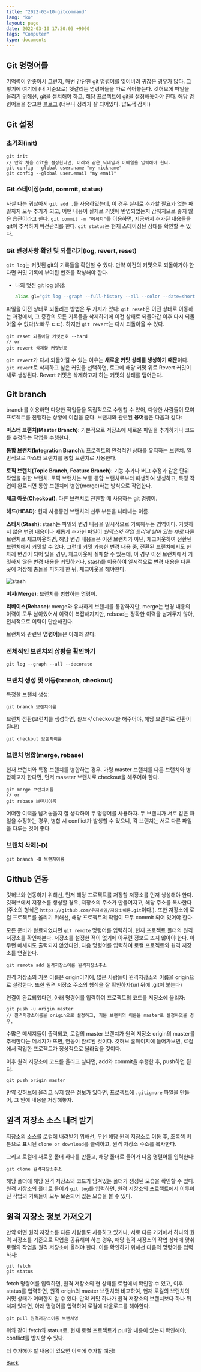 ```yaml
---
title: "2022-03-10-gitcommand"
lang: "ko"
layout: page
date: 2022-03-10 17:30:03 +9000
tags: "Computer"
type: documents
---
```

<!-- [[Computer]] -->
## Git 명령어들

기억력이 안좋아서 그런지, 매번 간단한 git 명령어를 잊어버려 귀찮은 경우가 많다. 그렇기에 여기에 (내 기준으로) 헷갈리는 명령어들을 따로 적어놓는다. 깃허브에 파일을 올리기 위해선, git을 설치해야 하고, 해당 프로젝트에 git을 설정해놓아야 한다.
해당 명령어들을 참고한 [블로그](https://ebbnflow.tistory.com/196?category=842626) (너무나 정리가 잘 되어있다. 압도적 감사!)

## Git 설정

### 초기화(init)

```shell
git init
// 만약 처음 git을 설정한다면, 아래와 같은 닉네임과 이메일을 입력해야 한다.
git config --global user.name "my nickname"
git config --global user.email "my email"
```

### Git 스테이징(add, commit, status)

사실 나는 귀찮아서 `git add .`를 사용하였는데, 이 경우 실제로 추가할 필요가 없는 파일까지 모두 추가가 되고, 어떤 내용이 실제로 커밋에 반영되었는지 감춰지므로 좋지 않은 습관이라고 한다. `git commit -m "메세지"`를 이용하면, 지금까지 추가된 내용들을 git이 추적하여 버전관리를 한다. `git status`는 현재 스테이징된 상태를 확인할 수 있다.

### Git 변경사항 확인 및 되돌리기(log, revert, reset)

`git log`는 커밋된 git의 기록들을 확인할 수 있다. 만약 이전의 커밋으로 되돌아가야 한다면 커밋 기록에 부여된 번호를 작성해야 한다.

* 나의 멋진 git log 설정:

  ```sh
  alias gl="git log --graph --full-history --all --color --date=short --pretty=tformat:\"%x1b[31m%h%x08%x1b[0m%x20%ad %x1b[32m%d%x1b[0m    %s%x20%x1b[33m(%an)%x1b[0m\""
  ```

파일을 이전 상태로 되돌리는 방법은 두 가지가 있다: `git reset`은 이전 상태로 이동하는 과정에서, 그 중간의 모든 기록들을 삭제하기에 이전 상태로 되돌아간 이후 다시 되돌아올 수 없다(노빠꾸 ㄷㄷ). 하지만 `git revert`는 다시 되돌아올 수 있다.

```shell
git reset 되돌아갈 커밋번호 --hard
// or
git revert 삭제할 커밋번호
```

`git revert`가 다시 되돌아갈 수 있는 이유는 **새로운 커밋 상태를 생성하기 때문**이다. `git revert`로 삭제하고 싶은 커밋을 선택하면, 로그에 해당 커밋 위로 Revert 커밋이 새로 생성된다. Revert 커밋은 삭제하고자 하는 커밋의 상태를 덮어쓴다.

## Git branch

branch를 이용하면 다양한 작업들을 독립적으로 수행할 수 있어, 다양한 사람들이 모여 프로젝트를 진행하는 상황에 이점을 준다. 브랜치와 관련된 **용어**들은 다음과 같다:

**마스터 브랜치(Master Branch)**: 기본적으로 저장소에 새로운 파일을 추가하거나 코드를 수정하는 작업을 수행한다.

**통합 브랜치(Integration Branch)**: 프로젝트의 안정적인 상태를 유지하는 브랜치. 일반적으로 마스터 브랜치를 통합 브랜치로 사용한다.

**토픽 브랜치(Topic Branch, Feature Branch)**: 기능 추가나 버그 수정과 같은 단위 작업을 위한 브랜치. 토픽 브랜치는 보통 통합 브랜치로부터 파생하여 생성하고, 특정 작업이 완료되면 통합 브랜치에 병합(merge)하는 방식으로 작업한다.

**체크 아웃(Checkout)**: 다른 브랜치로 전환할 때 사용하는 git 명령어.

**헤드(HEAD)**: 현재 사용중인 브랜치의 선두 부분을 나타내는 이름.

**스태시(Stash)**: stash는 파일의 변경 내용을 일시적으로 기록해두는 영역이다. 커밋하지 않은 변경 내용이나 새롭게 추가한 파일이 _인덱스와 작업 트리에 남아 있는 채로_ 다른 브랜치로 체크아웃하면, 해당 변경 내용들은 이전 브랜치가 아닌, 체크아웃하여 전환된 브랜치에서 커밋할 수 있다. 그런데 커밋 가능한 변경 내용 중, 전환된 브랜치에서도 한 차례 변경이 되어 있을 경우, 체크아웃에 실패할 수 있는데, 이 경우 이전 브랜치에서 커밋하지 않은 변경 내용을 커밋하거나, stash를 이용하여 일시적으로 변경 내용을 다른 곳에 저장해 충돌을 피하게 한 뒤, 체크아웃을 해야한다.

![stash](/attachments/2022-03-10-19-05-44.png)

**머지(Merge)**: 브랜치를 병합하는 명령어.

**리베이스(Rebase)**: merge와 유사하게 브랜치를 통합하지만, merge는 변경 내용의 이력이 모두 남아있어서 이력이 복잡해지지만, rebase는 정확한 이력을 남겨두지 않아, 전체적으로 이력이 단순해진다.

브랜치와 관련된 **명령어**들은 아래와 같다:

### 전체적인 브랜치의 상황을 확인하기

```shell
git log --graph --all --decorate
```

### 브랜치 생성 및 이동(branch, checkout)

특정한 브랜치 생성:

```shell
git branch 브랜치이름
```

브랜치 전환(브런치를 생성하면, _반드시_ checkout을 해주어야, 해당 브랜치로 전환이 된다!)

```shell
git checkout 브랜치이름
```

### 브랜치 병합(merge, rebase)

현재 브런치와 특정 브랜치를 병합하는 경우. 가령 master 브랜치를 다른 브랜치와 병합하고자 한다면, 먼저 maseter 브랜치로 checkout을 해주어야 한다.

```shell
git merge 브랜치이름
// or
git rebase 브랜치이름
```

어떠한 이력을 남겨놓을지 잘 생각하여 두 명령어를 사용하자. 두 브랜치가 서로 같은 파일을 수정하는 경우, 병합 시 conflict가 발생할 수 있으니, 각 브랜치는 서로 다른 파일을 다루는 것이 좋다.

### 브랜치 삭제(-D)

```shell
git branch -D 브랜치이름
```

## Github 연동

깃허브와 연동하기 위해선, 먼저 해당 프로젝트를 저장할 저장소를 먼저 생성해야 한다. 깃허브에서 저장소를 생성할 경우, 저장소의 주소가 만들어지고, 해당 주소를 복사한다(주소의 형식은 `https://github.com/유저네임/저장소이름.git`이다.). 또한 저장소에 로컬 프로젝트를 올리기 위해선, 해당 프로젝트의 작업이 모두 commit 되어 있어야 한다.

모든 준비가 완료되었다면 `git remote` 명령어를 입력하여, 현재 프로젝트 폴더의 원격 저장소를 확인해본다. 저장소를 설정한 적이 없기에 아무런 정보도 뜨지 않아야 한다. 아무런 메세지도 출력되지 않았다면, 다음 명령어를 입력하여 로컬 프로젝트와 원격 저장소를 연결한다.

```shell
git remote add 원격저장소이름 원격저장소주소
```

원격 저장소의 기본 이름은 origin이기에, 많은 사람들이 원격저장소의 이름을 origin으로 설정한다. 또한 원격 저장소 주소의 형식을 잘 확인하자(url 뒤에 .git이 붙는다)

연결이 완료되었다면, 아래 명령어를 입력하여 프로젝트의 코드를 저장소에 올리자:

```shell
git push -u origin master
// 원격저장소이름을 origin으로 설정하고, 기본 브랜치의 이름을 master로 설정하였을 경우.
```

수많은 메세지들이 출력되고, 로컬의 master 브랜치가 원격 저장소 origin의 master를 추적한다는 메세지가 뜨면, 연동이 완료된 것이다. 깃허브 홈페이지에 들어가보면, 로컬에서 작업한 프로젝트가 정상적으로 올라왔을 것이다.

이후 원격 저장소에 코드를 올리고 싶다면, add와 commit을 수행한 후, push하면 된다.

```shell
git push origin master
```

만약 깃허브에 올리고 싶지 않은 정보가 있다면, 프로젝트에 `.gitignore` 파일을 만들어, 그 안에 내용을 저장해놓자.

## 원격 저장소 소스 내려 받기

저장소의 소스를 로컬에 내려받기 위해선, 우선 해당 원격 저장소로 이동 후, 초록색 버튼으로 표시된 `clone or download`를 클릭하고, 원격 저장소 주소를 복사한다.

그리고 로컬에 새로운 폴더 하나를 만들고, 해당 폴더로 들어가 다음 명렬어를 입력한다:

```shell
git clone 원격저장소주소
```

해당 폴더에 해당 원격 저장소의 코드가 담겨있는 폴더가 생성된 모습을 확인할 수 있다. 원격 저장소의 폴더로 들어가 `git log`를 입력하면, 원격 저장소의 프로젝트에서 이루어진 작업의 기록들이 모두 보존되어 있는 모습을 볼 수 있다.

## 원격 저장소 정보 가져오기

만약 어떤 원격 저장소를 다른 사람들도 사용하고 있거나, 서로 다른 기기에서 하나의 원격 저장소를 기준으로 작업을 공유해야 하는 경우, 해당 원격 저장소의 작업 상태에 맞춰 로컬의 작업을 원격 저장소에 올려야 한다. 이를 확인하기 위해선 다음의 명령어를 입력하자:

```shell
git fetch
git status
```

fetch 명령어를 입력하면, 원격 저장소의 현 상태를 로컬에서 확인할 수 있고, 이후 status를 입력하면, 원격 origin의 master 브랜치와 비교하여, 현재 로컬의 브랜치의 커밋 상태가 어떠한지 알 수 있다. 만약 커밋 하나가 원격 저장소의 브랜치보다 하나 뒤쳐져 있다면, 아래 명령어를 입력하여 로컬에 다운로드를 해야한다.

```shell
git pull 원격저장소이름 브랜치명
```

위와 같이 fetch와 status로, 현재 로컬 프로젝트가 pull할 내용이 있는지 확인해야, conflict를 방지할 수 있다.

더 추가해야 할 내용이 있으면 이후에 추가할 예정!

[Back](/)
